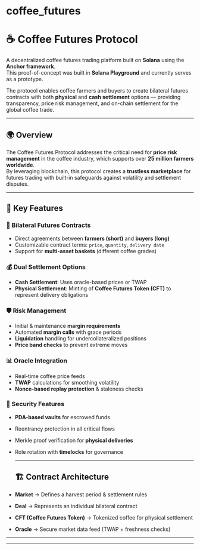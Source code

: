 # coffee_futures

# ☕ Coffee Futures Protocol

A decentralized coffee futures trading platform built on **Solana** using the **Anchor framework**.  
This proof-of-concept was built in **Solana Playground** and currently serves as a prototype.  

The protocol enables coffee farmers and buyers to create bilateral futures contracts with both **physical** and **cash settlement** options — providing transparency, price risk management, and on-chain settlement for the global coffee trade.

---

## 🌍 Overview

The Coffee Futures Protocol addresses the critical need for **price risk management** in the coffee industry, which supports over **25 million farmers worldwide**.  
By leveraging blockchain, this protocol creates a **trustless marketplace** for futures trading with built-in safeguards against volatility and settlement disputes.  

---

## 🚀 Key Features

### 🌱 Bilateral Futures Contracts
- Direct agreements between **farmers (short)** and **buyers (long)**  
- Customizable contract terms: `price`, `quantity`, `delivery date`  
- Support for **multi-asset baskets** (different coffee grades)  

### 💰 Dual Settlement Options
- **Cash Settlement**: Uses oracle-based prices or TWAP  
- **Physical Settlement**: Minting of **Coffee Futures Token (CFT)** to represent delivery obligations  

### 🛡️ Risk Management
- Initial & maintenance **margin requirements**  
- Automated **margin calls** with grace periods  
- **Liquidation** handling for undercollateralized positions  
- **Price band checks** to prevent extreme moves  

### 📊 Oracle Integration
- Real-time coffee price feeds  
- **TWAP** calculations for smoothing volatility  
- **Nonce-based replay protection** & staleness checks  

### 🔐 Security Features
- **PDA-based vaults** for escrowed funds  
- Reentrancy protection in all critical flows  
- Merkle proof verification for **physical deliveries**  
- Role rotation with **timelocks** for governance

  ---

  ## 🏗️ Contract Architecture

- **Market** → Defines a harvest period & settlement rules  
- **Deal** → Represents an individual bilateral contract  
- **CFT (Coffee Futures Token)** → Tokenized coffee for physical settlement  
- **Oracle** → Secure market data feed (TWAP + freshness checks)  

---


---
